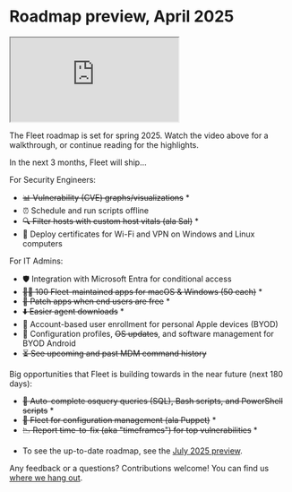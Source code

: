 # Roadmap preview, April 2025

<div purpose="embedded-content">
   <iframe src="https://www.youtube.com/embed/8EZAblx9MWQ?si=4TuNV6czC-iPlI9l" allowfullscreen></iframe>
</div>

The Fleet roadmap is set for spring 2025. Watch the video above for a walkthrough, or continue reading for the highlights.

In the next 3 months, Fleet will ship...

For Security Engineers:
- ~~📊 Vulnerability (CVE) graphs/visualizations~~ *
- ⏰ Schedule and run scripts offline
- ~~🔍 Filter hosts with custom host vitals (ala Sal)~~ *
- 📄 Deploy certificates for Wi-Fi and VPN on Windows and Linux computers

For IT Admins:
- 🛡️ Integration with Microsoft Entra for conditional access
- ~~👨‍💻 100 Fleet-maintained apps for macOS & Windows (50 each)~~ *
- ~~📅 Patch apps when end users are free~~ *
- ~~⬇️ Easier agent downloads~~ *
- 🍏 Account-based user enrollment for personal Apple devices (BYOD)
- 🤖 Configuration profiles, ~~OS updates~~, and software management for BYOD Android
- ~~⏳ See upcoming and past MDM command history~~

Big opportunities that Fleet is building towards in the near future (next 180 days):
- ~~🤖 Auto-complete osquery queries (SQL), Bash scripts, and PowerShell scripts~~ *
- ~~👻 Fleet for configuration management (ala Puppet)~~ *
- ~~📉 Report time-to-fix (aka "timeframes") for top vulnerabilities~~ *

* To see the up-to-date roadmap, see the [July 2025 preview](https://fleetdm.com/announcements/roadmap-preview-july-2025).

Any feedback or a questions? Contributions welcome! You can find us [where we hang out](https://fleetdm.com/support).

<meta name="category" value="announcements">
<meta name="authorFullName" value="Noah Talerman">
<meta name="authorGitHubUsername" value="noahtalerman">
<meta name="publishedOn" value="2025-04-01">
<meta name="articleTitle" value="Roadmap preview, April 2025">
<meta name="description" value="The product improvements Fleet is currently working on and the 3 biggest open opportunities in the product in the near future.">

